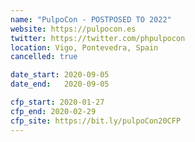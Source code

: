 ```yaml
---
name: "PulpoCon - POSTPOSED TO 2022"
website: https://pulpocon.es
twitter: https://twitter.com/phpulpocon
location: Vigo, Pontevedra, Spain
cancelled: true

date_start: 2020-09-05
date_end:   2020-09-05

cfp_start: 2020-01-27
cfp_end: 2020-02-29
cfp_site: https://bit.ly/pulpoCon20CFP
---
```

